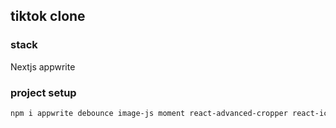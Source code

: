 ## tiktok clone

### stack

Nextjs
appwrite

### project setup

```sh
npm i appwrite debounce image-js moment react-advanced-cropper react-icons zustand @types/debounce canvas raw-loader
```
